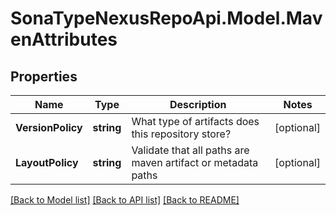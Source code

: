 # SonaTypeNexusRepoApi.Model.MavenAttributes
## Properties

Name | Type | Description | Notes
------------ | ------------- | ------------- | -------------
**VersionPolicy** | **string** | What type of artifacts does this repository store? | [optional] 
**LayoutPolicy** | **string** | Validate that all paths are maven artifact or metadata paths | [optional] 

[[Back to Model list]](../README.md#documentation-for-models) [[Back to API list]](../README.md#documentation-for-api-endpoints) [[Back to README]](../README.md)

